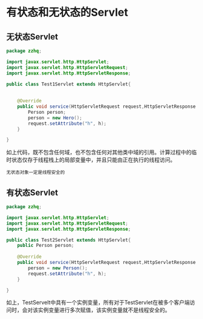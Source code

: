 # 有状态和无状态的Servlet

## 无状态Servlet

```java
package zzhq;

import javax.servlet.http.HttpServlet;
import javax.servlet.http.HttpServletRequest;
import javax.servlet.http.HttpServletResponse;

public class Test1Servlet extends HttpServlet{
    
    
    @Override
    public void service(HttpServletRequest request,HttpServletResponse response){
        Person person;
        person = new Hero();
        request.setAttribute("h", h);
    }

}
```

如上代码，既不包含任何域，也不包含任何对其他类中域的引用。计算过程中的临时状态仅存于线程栈上的局部变量中，并且只能由正在执行的线程访问。

`无状态对象一定是线程安全的`

## 有状态Servlet

```java
package zzhq;

import javax.servlet.http.HttpServlet;
import javax.servlet.http.HttpServletRequest;
import javax.servlet.http.HttpServletResponse;

public class Test2Servlet extends HttpServlet{
    public Person person;
    
    @Override
    public void service(HttpServletRequest request,HttpServletResponse response){
        person = new Person();
        request.setAttribute("h", h);
    }

}
```

如上，TestServelt中具有一个实例变量，所有对于TestServlet在被多个客户端访问时，会对该实例变量进行多次赋值，该实例变量就不是线程安全的。 